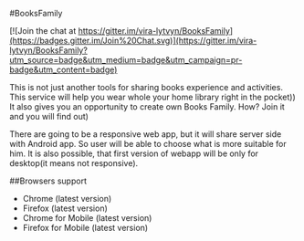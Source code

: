 #BooksFamily

[![Join the chat at https://gitter.im/vira-lytvyn/BooksFamily](https://badges.gitter.im/Join%20Chat.svg)](https://gitter.im/vira-lytvyn/BooksFamily?utm_source=badge&utm_medium=badge&utm_campaign=pr-badge&utm_content=badge)

This is not just another tools for sharing books experience and activities. This service will help you wear whole your home library right in the pocket)) It also gives you an opportunity to create own Books Family. How? Join it and you will find out)

There are going to be a responsive web app, but it will share server side with Android app. 
So user will be able to choose what is more suitable for him. 
It is also possible, that first version of webapp will be only for desktop(it means not responsive).

##Browsers support

- Chrome (latest version)
- Firefox (latest version)
- Chrome for Mobile (latest version)
- Firefox for Mobile (latest version)
